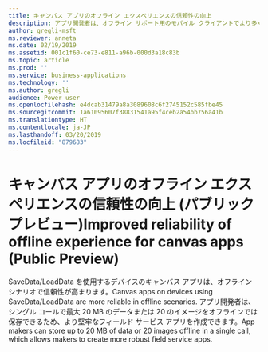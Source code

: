 ```yaml
---
title: キャンバス アプリのオフライン エクスペリエンスの信頼性の向上
description: アプリ開発者は、オフライン サポート用のモバイル クライアントでより多くのデータを保存できます
author: gregli-msft
ms.reviewer: anneta
ms.date: 02/19/2019
ms.assetid: 001c1f60-ce73-e811-a96b-000d3a18c83b
ms.topic: article
ms.prod: ''
ms.service: business-applications
ms.technology: ''
ms.author: gregli
audience: Power user
ms.openlocfilehash: e4dcab31479a8a3089608c6f2745152c585fbe45
ms.sourcegitcommit: 1a61095607f38831541a95f4ceb2a54bb756a41b
ms.translationtype: HT
ms.contentlocale: ja-JP
ms.lasthandoff: 03/20/2019
ms.locfileid: "879683"
---
```

# <a name="improved-reliability-of-offline-experience-for-canvas-apps-public-preview"></a><span data-ttu-id="32da3-103">キャンバス アプリのオフライン エクスペリエンスの信頼性の向上 (パブリック プレビュー)</span><span class="sxs-lookup"><span data-stu-id="32da3-103">Improved reliability of offline experience for canvas apps (Public Preview)</span></span>




<span data-ttu-id="32da3-104">SaveData/LoadData を使用するデバイスのキャンバス アプリは、オフライン シナリオで信頼性が高まります。</span><span class="sxs-lookup"><span data-stu-id="32da3-104">Canvas apps on devices using SaveData/LoadData are more reliable in offline scenarios.</span></span> <span data-ttu-id="32da3-105">アプリ開発者は、シングル コールで最大 20 MB のデータまたは 20 のイメージをオフラインでは保存できるため、より堅牢なフィールド サービス アプリを作成できます。</span><span class="sxs-lookup"><span data-stu-id="32da3-105">App makers can store up to 20 MB of data or 20 images offline in a single call, which allows makers to create more robust field service apps.</span></span>